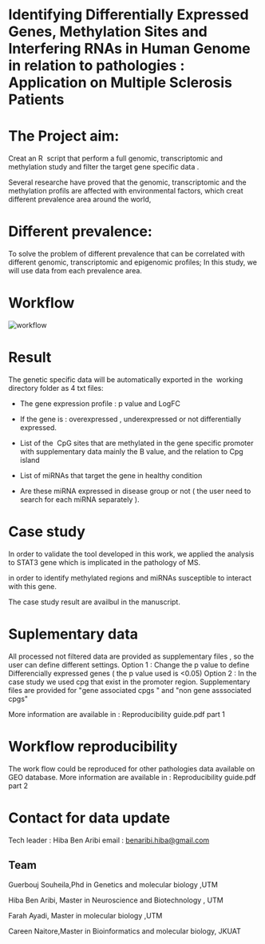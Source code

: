 # Identifying Differentially Expressed Genes, Methylation Sites and Interfering RNAs in Human Genome in relation to pathologies : Application on Multiple Sclerosis Patients 

# The Project aim:
Creat an R  script that perform a full genomic, transcriptomic and methylation study  and filter the target gene specific data .

Several researche  have proved that the genomic, transcriptomic and the methylation profils are affected with environmental factors, which creat different prevalence area around the world,

# Different prevalence:

To solve the problem of different prevalence that can be correlated with different genomic, transcriptomic and epigenomic profiles; 
In this study, we will use data from each prevalence area.


# Workflow
![workflow](https://user-images.githubusercontent.com/73958439/165700993-f1fd7724-1c20-473c-8f4d-714cc8a2c3b2.jpg)


# Result 

The genetic specific data will be automatically exported in the  working directory folder as 4 txt files:

- The gene expression profile : p value and LogFC

- If the gene is : overexpressed , underexpressed or not differentially expressed.

- List of the  CpG sites that are methylated in the gene specific promoter with supplementary data mainly the B value, and  the relation to Cpg island

- List of miRNAs that target the gene in healthy condition

- Are these miRNA expressed in disease group or not ( the user need to search for each miRNA separately ).

# Case study
In order to validate the tool developed in this work, we applied the analysis to STAT3 gene which is implicated in the pathology of MS. 

in order to identify methylated regions and miRNAs susceptible to interact with this gene.

The case study result are availbul in the manuscript.

# Suplementary data

All processed not filtered data are provided as supplementary files , so the user can define different settings.
Option 1 : Change the p value to define  Differencially expressed genes  ( the p value used is <0.05)
Option 2 : In the case study we used cpg that exist in the promoter region.
Supplementary files are provided for "gene associated cpgs " and "non gene asssociated cpgs"

More information are available in : Reproducibility guide.pdf part 1

# Workflow reproducibility

The work flow could be reproduced for other pathologies data available on GEO database.
More information are available in : Reproducibility guide.pdf part 2


# Contact for data update 
Tech leader : Hiba Ben Aribi
email : benaribi.hiba@gmail.com


## Team 
Guerbouj Souheila,Phd in Genetics and molecular biology ,UTM

Hiba Ben Aribi, Master in Neuroscience and Biotechnology , UTM

Farah Ayadi, Master in molecular biology ,UTM

Careen Naitore,Master in Bioinformatics and molecular biology, JKUAT



